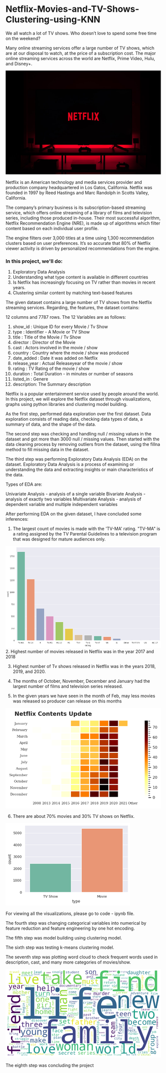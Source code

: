 # Netflix-Movies-and-TV-Shows-Clustering-using-KNN

We all watch a lot of TV shows. Who doesn’t love to spend some free time on the
weekend?

Many online streaming services offer a large number of TV shows, which are at our disposal to watch, at the price of a subscription cost. The major online streaming
services across the world are Netflix, Prime Video, Hulu, and Disney+.

<img src="images/netflix.jpg">

Netflix is an American technology and media services provider and production company headquartered in Los Gatos, California. Netflix was founded in 1997 by Reed
Hastings and Marc Randolph in Scotts Valley, California. 

The company’s primary business is its subscription-based streaming service, which offers online streaming of a library of films and television series, including those produced in-house. Their most successful algorithm, Netflix Recommendation Engine (NRE), is made up of algorithms which filter content based on each individual user profile. 

The engine filters over 3,000 titles at a time using 1,300 recommendation clusters based on user preferences. It’s so accurate that 80% of Netflix viewer activity is driven by personalized recommendations from the engine.


### In this project, we'll do:

1. Exploratory Data Analysis
2. Understanding what type content is available in different countries
3. Is Netflix has increasingly focusing on TV rather than movies in recent years.
4. Clustering similar content by matching text-based features
 
The given dataset contains a large number of TV shows from the Netflix streaming
services. Regarding, the features, the dataset contains:

12 columns and 7787 rows. The 12 Variables are as follows:

1. show_id : Unique ID for every Movie / Tv Show
2. type : Identifier - A Movie or TV Show
3. title : Title of the Movie / Tv Show
4. director : Director of the Movie
5. cast : Actors involved in the movie / show
6. country : Country where the movie / show was produced
7. date_added : Date it was added on Netflix
8. release_year : Actual Releaseyear of the movie / show
9. rating : TV Rating of the movie / show
10. duration : Total Duration - in minutes or number of seasons
11. listed_in : Genere
12. description: The Summary description

Netflix is a popular entertainment service used by people around the world. In this
project, we will explore the Netflix dataset through visualizations, graphs using python
libraries and clustering model building.

As the first step, performed data exploration over the first dataset. Data exploration
consists of reading data, checking data types of data, a summary of data, and the shape
of the data.

The second step was checking and handling null / missing values in the dataset and got
more than 3000 null / missing values. Then started with the data cleaning process by
removing outliers from the dataset, using the fillna method to fill missing data in the
dataset.

The third step was performing Exploratory Data Analysis (EDA) on the dataset.
Exploratory Data Analysis is a process of examining or understanding the data and
extracting insights or main characteristics of the data.

Types of EDA are:

Univariate Analysis - analysis of a single variable
Bivariate Analysis - analysis of exactly two variables
Multivariate Analysis - analysis of dependent variable and multiple independent
variables

After performing EDA on the given dataset, I have concluded some inferences:

1) The largest count of movies is made with the 'TV-MA' rating. "TV-MA" is a rating assigned
by the TV Parental Guidelines to a television program that was designed for mature
audiences only.
<img src="images/movie ratings.png">
2. Highest number of movies released in Netflix was in the year 2017 and 2018
 
3) Highest number of Tv shows released in Netflix was in the years 2018, 2019, and 2020.

4) The months of October, November, December and January had the largest number of films
and television series released.

5) In the given years we have seen in the month of Feb, may less movies was released so
producer can release on this months

<img src="images/months.png">

6) There are about 70% movies and 30% TV shows on Netflix.
<img src="images/1.png">

For viewing all the visualizations, please go to code - ipynb file.

The fourth step was changing categorical variables into numerical by feature reduction and feature engineering by one hot encoding.

The fifth step was model building using clustering model.

The sixth step was testing k-means clustering model.

The seventh step was plotting word cloud to check frequent words used in description, cast, and many more categories of movies/show.

<img src="images/desciption word cloud.png">

The eighth step was concluding the project
